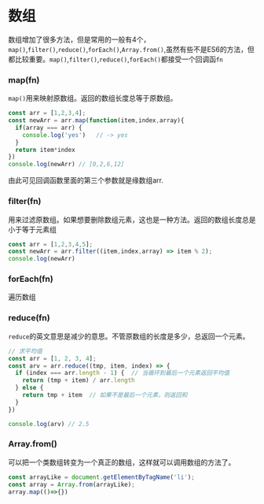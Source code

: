 # 数组

数组增加了很多方法，但是常用的一般有4个，`map()`,`filter()`,`reduce()`,`forEach()`,`Array.from()`,虽然有些不是ES6的方法，但都比较重要。`map()`,`filter()`,`reduce()`,`forEach()`都接受一个回调函`fn`

### map(fn)

`map()`用来映射原数组。返回的数组长度总等于原数组。

``` javascript
const arr = [1,2,3,4];
const newArr = arr.map(function(item,index,array){
  if(array === arr) {
    console.log('yes')   // -> yes
  }
  return item*index
})
console.log(newArr) // [0,2,6,12]
```

由此可见回调函数里面的第三个参数就是缘数组arr.

### filter(fn)

用来过滤原数组。如果想要删除数组元素，这也是一种方法。返回的数组长度总是小于等于元素组

``` javascript
const arr = [1,2,3,4,5];
const newArr = arr.filter((item,index,array) => item % 2);
console.log(newArr)
```

### forEach(fn)

遍历数组

### reduce(fn)

`reduce`的英文意思是减少的意思。不管原数组的长度是多少，总返回一个元素。

```javascript
// 求平均值
const arr = [1, 2, 3, 4];
const arv = arr.reduce((tmp, item, index) => {
  if (index === arr.length - 1) {  // 当循环到最后一个元素返回平均值
    return (tmp + item) / arr.length
  } else {
    return tmp + item  // 如果不是最后一个元素，则返回和
  }
})

console.log(arv) // 2.5
```

### Array.from()

可以把一个类数组转变为一个真正的数组，这样就可以调用数组的方法了。

``` javascript
const arrayLike = document.getElementByTagName('li');
const array = Array.from(arrayLike);
array.map(()=>{})
```



